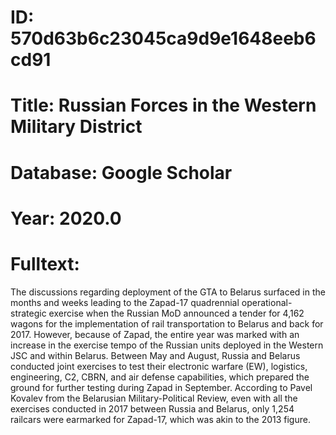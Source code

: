 # ID: 570d63b6c23045ca9d9e1648eeb6cd91
# Title: Russian Forces in the Western Military District
# Database: Google Scholar
# Year: 2020.0
# Fulltext:
The discussions regarding deployment of the GTA to Belarus surfaced in the months and weeks leading to the Zapad-17 quadrennial operational-strategic exercise when the Russian MoD announced a tender for 4,162 wagons for the implementation of rail transportation to Belarus and back for 2017.
However, because of Zapad, the entire year was marked with an increase in the exercise tempo of the Russian units deployed in the Western JSC and within Belarus.
Between May and August, Russia and Belarus conducted joint exercises to test their electronic warfare (EW), logistics, engineering, C2, CBRN, and air defense capabilities, which prepared the ground for further testing during Zapad in September.
According to Pavel Kovalev from the Belarusian Military-Political Review, even with all the exercises conducted in 2017 between Russia and Belarus, only 1,254 railcars were earmarked for Zapad-17, which was akin to the 2013 figure.